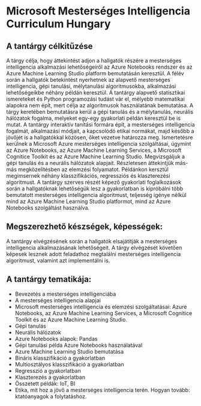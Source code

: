 # Microsoft Mesterséges Intelligencia Curriculum Hungary

## A tantárgy célkitűzése 
A tárgy célja, hogy áttekintést adjon a hallgatók részére a mesterséges intelligencia alkalmazási lehetőségeiről az Azure Notebooks rendszer és az Azure Machine Learning Studio platform bemutatásán keresztül. A félév során a hallgatók betekintést nyerhetnek az alapvető mesterséges intelligencia, gépi tanulási, mélytanulási algoritmusokba, alkalmazási lehetőségeikbe néhány példán keresztül. A tantárgy alapvető statisztikai ismereteket és Python programozási tudást vár el, mélyebb matematikai alapokra nem épít, mert célja az algoritmusok használatának bemutatása. A tárgy keretében bemutatásra kerül a gépi tanulás és a mélytanulás, neurális hálózatok fogalma, melyeket egy-egy gyakorlati példán keresztül be is mutat. A tantárgy interaktív tanítási formára épít, a mesterséges intelligencia fogalmát, alkalmazási módjait, a kapcsolódó etikai normákat, majd később a jövőjét is a hallgatókkal közösen, őket vezetve határozza meg. Ismertetésre kerülnek a Microsoft Azure mesterséges intelligencia szolgáltásai, úgymint az Azure Notebooks, az Azure Machine Learning Services, a Microsoft Cognitice Toolkit és az Azure Machine Learning Studio. Megvizsgáljuk a gépi tanulás és a neurális hálózatok alapjait. Részletesen áttekintjük más-más megközelítésben az elemzési folyamatot. Példánkon kersztül megimsernek néhány klasszifikációs, regressziós és klaszterezési algoritmust. A tantárgy szerves részét képező gyakorlati foglalkozások során a hallgatóknak lehetőségük lesz a gyakorlatban is kipróbálni több bemutatott mesterséges intelligencia algoritmust, teljesség igénye nélkül mind az Azure Machine Learning Studio platformot, mind az Azure Notebooks szolgáltást használva. 

## Megszerezhető készségek, képességek:
A tantárgy elvégzésének során a hallgatók elsajátítják a mesterséges intelligencia alkalmazásának lehetőségeit. A tárgy elvégzését követően képesek lesznek adott feladathoz megtalálni mesterséges intelligencia algoritmust, valamint azt implementálni is. 

## A tantárgy tematikája:
* Bevezetés a mesterséges intelligenciába
* A mesterséges intelligencia alapjai
* Microsoft mesterséges intelligencia és elemzési szolgáltatásai: Azure Notebooks, az Azure Machine Learning Services, a Microsoft Cognitice Toolkit és az Azure Machine Learning Studio.
* Gépi tanulás
* Neurális hálózatok
* Azure Notebooks alapok: Pandas 
* Gépi tanulási példa Azure Notebooks használatával
* Azure Machine Learning Studio bemutatása
* Bináris klasszifikáció a gyakorlatban
* Multiosztályos klasszifikáció a gyakorlatban
* Regresszió a gyakorlatban
* Klaszterezés a gyakorlatban
* Összetett példák: IoT, BI
* Etika, mit hoz a jövő a mesterséges intelligencia terén. Hogyan tovább: ktatóanyagok a folytatáshoz.
